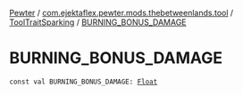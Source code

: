 [Pewter](../../index.md) / [com.ejektaflex.pewter.mods.thebetweenlands.tool](../index.md) / [ToolTraitSparking](index.md) / [BURNING_BONUS_DAMAGE](./-b-u-r-n-i-n-g_-b-o-n-u-s_-d-a-m-a-g-e.md)

# BURNING_BONUS_DAMAGE

`const val BURNING_BONUS_DAMAGE: `[`Float`](https://kotlinlang.org/api/latest/jvm/stdlib/kotlin/-float/index.html)